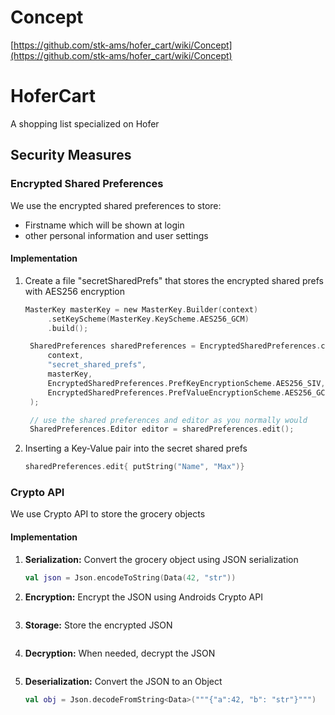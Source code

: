 # Concept
[https://github.com/stk-ams/hofer_cart/wiki/Concept](https://github.com/stk-ams/hofer_cart/wiki/Concept)

# HoferCart
A shopping list specialized on Hofer

## Security Measures
### Encrypted Shared Preferences
We use the encrypted shared preferences to store:
- Firstname which will be shown at login
- other personal information and user settings
#### Implementation
1. Create a file "secretSharedPrefs" that stores the encrypted shared prefs with AES256 encryption
    ```kotlin
    MasterKey masterKey = new MasterKey.Builder(context)
         .setKeyScheme(MasterKey.KeyScheme.AES256_GCM)
         .build();
    
     SharedPreferences sharedPreferences = EncryptedSharedPreferences.create(
         context,
         "secret_shared_prefs",
         masterKey,
         EncryptedSharedPreferences.PrefKeyEncryptionScheme.AES256_SIV,
         EncryptedSharedPreferences.PrefValueEncryptionScheme.AES256_GCM
     );
    
     // use the shared preferences and editor as you normally would
     SharedPreferences.Editor editor = sharedPreferences.edit();
    ```
2. Inserting a Key-Value pair into the secret shared prefs
    ```kotlin
    sharedPreferences.edit{ putString("Name", "Max")}
    ```

### Crypto API
We use Crypto API to store the grocery objects
#### Implementation
1. **Serialization:** Convert the grocery object using JSON serialization
   ```kotlin
   val json = Json.encodeToString(Data(42, "str"))
   ```
2. **Encryption:** Encrypt the JSON using Androids Crypto API
   ```kotlin
   
   ```
3. **Storage:** Store the encrypted JSON
   ```kotlin
   
   ```
4. **Decryption:** When needed, decrypt the JSON
   ```kotlin
   
   ```
5. **Deserialization:** Convert the JSON to an Object
   ```kotlin
   val obj = Json.decodeFromString<Data>("""{"a":42, "b": "str"}""")
   ```
